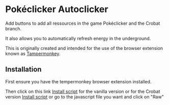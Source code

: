 # Pokéclicker Autoclicker

Add buttons to add all ressources in the game Pokéclicker and the Crobat branch.

It also allows you to automatically refresh energy in the underground.

This is originally created and intended for the use of the browser extension known as [Tampermonkey](https://www.tampermonkey.net/).

## Installation

First ensure you have the tempermonkey browser extension installed.

Then click on this link [Install script](https://github.com/Fluffyveee/pokeclicker-infinite-ressource/raw/main/pokeclickerInfiniteRessource.user.js) for the vanilla version or for the Crobat version [Install script](https://github.com/Fluffyveee/pokeclicker-infinite-ressource/raw/main/pokeclickerInfiniteRessource.user.js) or go to the javascript file you want and click on "Raw"

